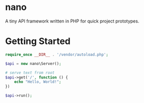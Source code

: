 # nano

A tiny API framework written in PHP for quick project prototypes.

# Getting Started

```php
require_once __DIR__ . '/vendor/autoload.php';

$api = new nano\Server();

# serve text from root
$api->get('/', function () {
    echo "Hello, World!";
})

$api->run();
```

